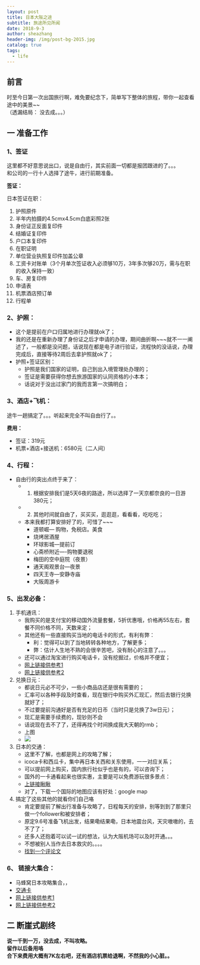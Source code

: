 ```yaml
---  
layout: post
title: 日本大阪之途
subtitle: 旅途所见所闻
date: 2018-9-3
author: sheazhang
header-img: /img/post-bg-2015.jpg 
catalog: true
tags:
  - life  
---
```


## 前言

时至今日第一次出国旅行啊，难免要纪念下，简单写下整体的旅程，带你一起查看途中的美景~~  
（透漏结局： 没去成。。。）

## 一 准备工作

### 1、签证

这里都不好意思说出口，说是自由行，其实前面一切都是报团跟进的了。。。  
和公司的一行十人选择了途牛，进行前期准备。  

**签证：**

日本签证在职：  

1. 护照原件   
2. 半年内拍摄的4.5cmx4.5cm白底彩照2张     
3. 身份证正反面复印件    
4. 结婚证复印件    
5. 户口本复印件  
6. 在职证明  
7. 单位营业执照复印件加盖公章  
8. 工资卡对账单（3个月单次签证收入必须够10万，3年多次够20万，需与在职的收入保持一致）  
9. 车、房复印件  
10. 申请表    
11. 机票酒店预订单  
12. 行程单  

### 2、护照：

- 这个是提前在户口归属地进行办理就ok了；
- 我的还是在重新办理了身份证之后才申请的办理，期间曲折啊~~~就不一一阐述了，一般都是没问题，话说现在都是电子进行验证，流程快的没话说，办理完成后，直接等待2周后去拿护照就ok了；
- 护照+签证区别：
	- 护照是我们国家的证明，自己到出入境管理处办理的；
	- 签证是需要获得你想去旅游国家的认同资格的小本本；
	- 话说对于没出过家门的我而言第一次搞明白；

### 3、酒店+飞机：

途牛一趟搞定了。。。听起来完全不叫自由行了。。

**费用：**

- 签证：319元
- 机票+酒店+接送机：6580元（二人间）

### 4、行程：

- 自由行的突出点终于来了：
	- 1. 根据安排我们是5天6夜的路途，所以选择了一天京都奈良的一日游380元；
	- 2. 其他时间就自由了，买买买，逛逛逛，看看看，吃吃吃；
	- 本来我都打算安排好了的，可惜了~~~
		- 道顿崛— 购物，免税店。美食
		- 烧烤居酒屋
		- 环球影城—提前订
		- 心斋桥附近—-购物要退税
		- 梅田的空中庭院（夜景）
		- 通天阁观景台—夜景
		- 四天王寺—安静寺庙
		- 大阪周游卡

### 5、出发必备：

1. 手机通讯：
	- 我购买的是支付宝的移动国外流量套餐，5折优惠哦，价格再55左右，套餐不同价格不同，天数来定；
	- 其他还有一些直接购买当地的电话卡的形式，有利有弊：
		- 利：觉得可以到了当地转转各种地方，了解更多；
		- 弊：估计人生地不熟的会很辛苦吧，没有耐心的注意了。。。
	- 还可以通过淘宝进行购买电话卡，没有挖掘过，价格并不便宜；
	- [网上链接供参考1](https://traveldetail.fliggy.com/item.htm?id=573598395143&spm=a1z09.2.0.0.1f8f2e8dHGAnj4&_u=3fkbqdeffa)
	- [网上链接供参考2](https://traveldetail.fliggy.com/item.htm?spm=a230r.1.14.1.2de04920rijOaN&id=567865637758&ns=1&abbucket=18&smToken=a53de637a5114e26b4f5eb36474476ee&smSign=%2FplALXt9EzkkEa2pydoIHw%3D%3D)
2. 兑换日元：
	- 都说日元必不可少，一些小商品店还是很有需要的；
	- 汇率可以各种手段及时查看，现在银行中购买外汇现汇，然后去银行兑换就好了；
	- 不过要提前沟通好是否有充足的日币（当时只是兑换了3w日元）；
	- 现汇是需要手续费的，现钞则不会
	- 话说现在去不了了，还得再找个时间换成我大天朝的rmb；
	- 上图
	- ![](https://i.imgur.com/zgelA9N.jpg)
3. 日本的交通：
	- 这里不了解，也都是网上的攻略了解；
	- icoca卡和西瓜卡，集中再日本关西和关东使用，一一对应关系；
	- 可以提前网上购买，国内旅行社似乎也是有的，可以咨询下；
	- 国外的一卡通看起来也很实惠，主要是可以免费游玩很多景点：
	- [上链接瞅瞅](http://wenzhang.16fan.com/a/248105.html)
	- 对了，下载一个国际的地图应该有好处：google map
4. 搞定了这些其他的就看你们自己咯
	- 肯定要提前了解出行准备与攻略了，日程每天的安排，别等到到了那里只做一个follower和被安排者；
	- 原定9.6号准备飞机出发，结果嘞结果嘞，日本地震台风，天灾嗷嗷的，去不了了；
	- 还多人还抱着可以试一试的想法，认为大阪机场可以及时开通。。。
	- 不想被别人当作去日本救灾的。。。。
	- [找到一个评论文](https://mp.weixin.qq.com/s?__biz=MzA5NDc1NzQ4MA==&mid=2653347929&idx=1&sn=1d80c086df14c785d5cc876ac57bf2a6&chksm=8b9bf75ebcec7e485ffe411be350da5b7aba5cf67d6d87659ab583c0bec2b1a165704855613d&mpshare=1&scene=1&srcid=09078cDjZ53I47ZckgNuPdRG#rd)


### 6、 链接大集合：
  
- 马蜂窝日本攻略集合，，
- [交通卡](http://wenzhang.16fan.com/a/248105.html)
- [网上链接供参考1](https://traveldetail.fliggy.com/item.htm?id=573598395143&spm=a1z09.2.0.0.1f8f2e8dHGAnj4&_u=3fkbqdeffa)
- [网上链接供参考2](https://traveldetail.fliggy.com/item.htm?spm=a230r.1.14.1.2de04920rijOaN&id=567865637758&ns=1&abbucket=18&smToken=a53de637a5114e26b4f5eb36474476ee&smSign=%2FplALXt9EzkkEa2pydoIHw%3D%3D)

## 二 断崖式剧终
 
**说一千到一万，没去成，不叫攻略。**  
**留作以后备用咯**  
**合下来费用大概有7K左右吧，还有酒店机票给退啊，不然我的小心脏。。**